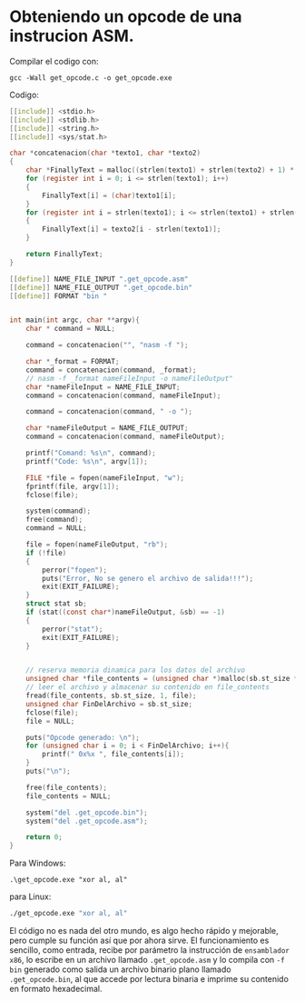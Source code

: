 # Obteniendo un opcode de una instrucion ASM.

Compilar el codigo con:
```batch bach
gcc -Wall get_opcode.c -o get_opcode.exe
```
Codigo: 
```C
[[include]] <stdio.h>
[[include]] <stdlib.h>
[[include]] <string.h>
[[include]] <sys/stat.h>

char *concatenacion(char *texto1, char *texto2)
{
    char *FinallyText = malloc((strlen(texto1) + strlen(texto2) + 1) * sizeof(char));
    for (register int i = 0; i <= strlen(texto1); i++)
    {
        FinallyText[i] = (char)texto1[i];
    }
    for (register int i = strlen(texto1); i <= strlen(texto1) + strlen(texto2); i++)
    {
        FinallyText[i] = texto2[i - strlen(texto1)];
    }

    return FinallyText;
}

[[define]] NAME_FILE_INPUT ".get_opcode.asm"
[[define]] NAME_FILE_OUTPUT ".get_opcode.bin"
[[define]] FORMAT "bin "


int main(int argc, char **argv){
    char * command = NULL;

    command = concatenacion("", "nasm -f ");

    char *_format = FORMAT;
    command = concatenacion(command, _format);
    // nasm -f _format nameFileInput -o nameFileOutput"
    char *nameFileInput = NAME_FILE_INPUT;
    command = concatenacion(command, nameFileInput);

    command = concatenacion(command, " -o ");

    char *nameFileOutput = NAME_FILE_OUTPUT;    
    command = concatenacion(command, nameFileOutput);

    printf("Comand: %s\n", command);
    printf("Code: %s\n", argv[1]);

    FILE *file = fopen(nameFileInput, "w");
    fprintf(file, argv[1]);
    fclose(file);

    system(command);
    free(command);
    command = NULL;

    file = fopen(nameFileOutput, "rb");
    if (!file)
    {
        perror("fopen");
        puts("Error, No se genero el archivo de salida!!!");
        exit(EXIT_FAILURE);
    }
    struct stat sb;
    if (stat((const char*)nameFileOutput, &sb) == -1)
    {
        perror("stat");
        exit(EXIT_FAILURE);
    }


    // reserva memoria dinamica para los datos del archivo
    unsigned char *file_contents = (unsigned char *)malloc(sb.st_size * sizeof(unsigned char));  
    // leer el archivo y almacenar su contenido en file_contents
    fread(file_contents, sb.st_size, 1, file); 
    unsigned char FinDelArchivo = sb.st_size;
    fclose(file);
    file = NULL;

    puts("Opcode generado: \n");
    for (unsigned char i = 0; i < FinDelArchivo; i++){
        printf(" 0x%x ", file_contents[i]);
    }
    puts("\n");

    free(file_contents);
    file_contents = NULL;

    system("del .get_opcode.bin");
    system("del .get_opcode.asm");

    return 0;
}
```
Para Windows:
```batch 
.\get_opcode.exe "xor al, al"
```
para Linux:
```bash
./get_opcode.exe "xor al, al"
```

El código no es nada del otro mundo, es algo hecho rápido y mejorable, pero cumple su función así que por ahora sirve.
El funcionamiento es sencillo, como entrada, recibe por parámetro la instrucción de `ensamblador x86`, lo escribe en un archivo llamado `.get_opcode.asm` y lo compila con `-f bin` generado como salida un archivo binario plano llamado `.get_opcode.bin`, al que accede por lectura binaria e imprime su contenido en formato hexadecimal.